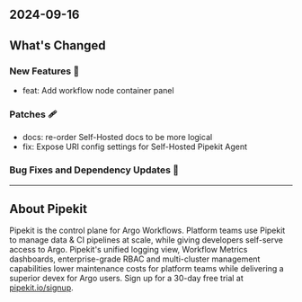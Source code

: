 ## 2024-09-16

## What's Changed
### New Features 🎉
* feat: Add workflow node container panel 
### Patches 🩹
* docs: re-order Self-Hosted docs to be more logical 
* fix: Expose URI config settings for Self-Hosted Pipekit Agent 



### Bug Fixes and Dependency Updates 🐞

---

## About Pipekit

Pipekit is the control plane for Argo Workflows. Platform teams use Pipekit to manage data & CI pipelines at scale, while giving developers self-serve access to Argo. Pipekit's unified logging view, Workflow Metrics dashboards, enterprise-grade RBAC and multi-cluster management capabilities lower maintenance costs for platform teams while delivering a superior devex for Argo users. Sign up for a 30-day free trial at [pipekit.io/signup](https://pipekit.io/signup?utm_campaign=release-notes).
